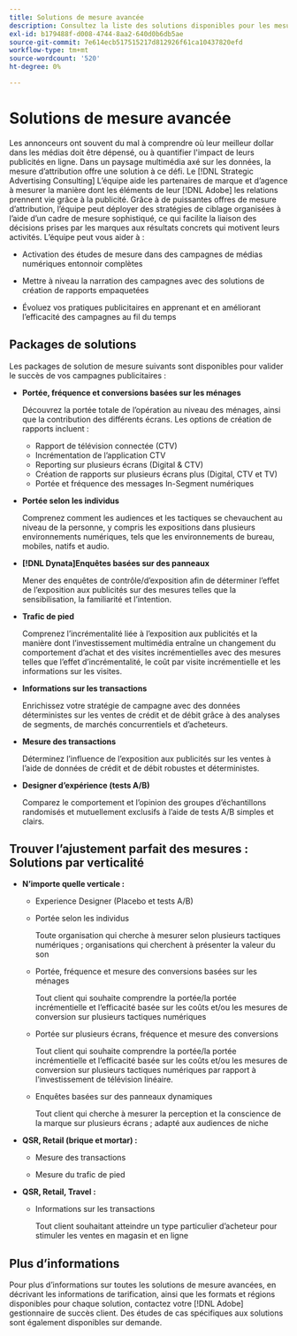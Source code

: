 ```yaml
---
title: Solutions de mesure avancée
description: Consultez la liste des solutions disponibles pour les mesures avancées.
exl-id: b179488f-d008-4744-8aa2-640d0b6db5ae
source-git-commit: 7e614ecb517515217d812926f61ca10437820efd
workflow-type: tm+mt
source-wordcount: '520'
ht-degree: 0%

---
```


# Solutions de mesure avancée

Les annonceurs ont souvent du mal à comprendre où leur meilleur dollar dans les médias doit être dépensé, ou à quantifier l&#39;impact de leurs publicités en ligne. Dans un paysage multimédia axé sur les données, la mesure d’attribution offre une solution à ce défi. Le [!DNL Strategic Advertising Consulting] L’équipe aide les partenaires de marque et d’agence à mesurer la manière dont les éléments de leur [!DNL Adobe] les relations prennent vie grâce à la publicité. Grâce à de puissantes offres de mesure d’attribution, l’équipe peut déployer des stratégies de ciblage organisées à l’aide d’un cadre de mesure sophistiqué, ce qui facilite la liaison des décisions prises par les marques aux résultats concrets qui motivent leurs activités. L’équipe peut vous aider à :

* Activation des études de mesure dans des campagnes de médias numériques entonnoir complètes

* Mettre à niveau la narration des campagnes avec des solutions de création de rapports empaquetées

* Évoluez vos pratiques publicitaires en apprenant et en améliorant l’efficacité des campagnes au fil du temps

## Packages de solutions

Les packages de solution de mesure suivants sont disponibles pour valider le succès de vos campagnes publicitaires :

* **Portée, fréquence et conversions basées sur les ménages**

   Découvrez la portée totale de l’opération au niveau des ménages, ainsi que la contribution des différents écrans. Les options de création de rapports incluent :

   * Rapport de télévision connectée (CTV)
   * Incrémentation de l’application CTV
   * Reporting sur plusieurs écrans (Digital &amp; CTV)
   * Création de rapports sur plusieurs écrans plus (Digital, CTV et TV)
   * Portée et fréquence des messages In-Segment numériques

* **Portée selon les individus**

   Comprenez comment les audiences et les tactiques se chevauchent au niveau de la personne, y compris les expositions dans plusieurs environnements numériques, tels que les environnements de bureau, mobiles, natifs et audio.

* **[!DNL Dynata]Enquêtes basées sur des panneaux**

   Mener des enquêtes de contrôle/d’exposition afin de déterminer l’effet de l’exposition aux publicités sur des mesures telles que la sensibilisation, la familiarité et l’intention.

* **Trafic de pied**

   Comprenez l’incrémentalité liée à l’exposition aux publicités et la manière dont l’investissement multimédia entraîne un changement du comportement d’achat et des visites incrémentielles avec des mesures telles que l’effet d’incrémentalité, le coût par visite incrémentielle et les informations sur les visites.

* **Informations sur les transactions**

   Enrichissez votre stratégie de campagne avec des données déterministes sur les ventes de crédit et de débit grâce à des analyses de segments, de marchés concurrentiels et d’acheteurs.

* **Mesure des transactions**

   Déterminez l’influence de l’exposition aux publicités sur les ventes à l’aide de données de crédit et de débit robustes et déterministes.

* **Designer d’expérience (tests A/B)**

   Comparez le comportement et l’opinion des groupes d’échantillons randomisés et mutuellement exclusifs à l’aide de tests A/B simples et clairs.

## Trouver l’ajustement parfait des mesures : Solutions par verticalité

* **N’importe quelle verticale :**

   * Experience Designer (Placebo et tests A/B)

   * Portée selon les individus

      Toute organisation qui cherche à mesurer selon plusieurs tactiques numériques ; organisations qui cherchent à présenter la valeur du son

   * Portée, fréquence et mesure des conversions basées sur les ménages

      Tout client qui souhaite comprendre la portée/la portée incrémentielle et l’efficacité basée sur les coûts et/ou les mesures de conversion sur plusieurs tactiques numériques

   * Portée sur plusieurs écrans, fréquence et mesure des conversions

      Tout client qui souhaite comprendre la portée/la portée incrémentielle et l’efficacité basée sur les coûts et/ou les mesures de conversion sur plusieurs tactiques numériques par rapport à l’investissement de télévision linéaire.

   * Enquêtes basées sur des panneaux dynamiques

      Tout client qui cherche à mesurer la perception et la conscience de la marque sur plusieurs écrans ; adapté aux audiences de niche

* **QSR, Retail (brique et mortar) :**

   * Mesure des transactions

   * Mesure du trafic de pied

* **QSR, Retail, Travel :**

   * Informations sur les transactions

      Tout client souhaitant atteindre un type particulier d’acheteur pour stimuler les ventes en magasin et en ligne

## Plus d’informations

Pour plus d’informations sur toutes les solutions de mesure avancées, en décrivant les informations de tarification, ainsi que les formats et régions disponibles pour chaque solution, contactez votre [!DNL Adobe] gestionnaire de succès client. Des études de cas spécifiques aux solutions sont également disponibles sur demande.
